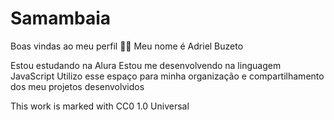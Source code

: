# Samambaia
Boas vindas ao meu perfil 💙💙
Meu nome é Adriel Buzeto

Estou estudando na Alura
Estou me desenvolvendo na linguagem JavaScript
Utilizo esse espaço para minha organização e compartilhamento dos meu projetos desenvolvidos

This work is marked with CC0 1.0 Universal 
